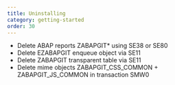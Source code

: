 ```yaml
---
title: Uninstalling
category: getting-started
order: 30
---
```


* Delete ABAP reports ZABAPGIT* using SE38 or SE80
* Delete EZABAPGIT enqueue object via SE11
* Delete ZABAPGIT transparent table via SE11
* Delete mime objects ZABAPGIT_CSS_COMMON + ZABAPGIT_JS_COMMON in transaction SMW0
